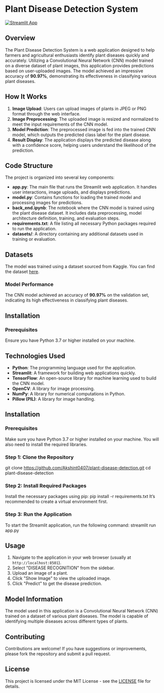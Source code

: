 # Plant Disease Detection System
[![Streamlit App](https://img.shields.io/badge/Streamlit-App-blue)](https://streamlit.io/)

## Overview
The Plant Disease Detection System is a web application designed to help farmers and agricultural enthusiasts identify plant diseases quickly and accurately. Utilizing a Convolutional Neural Network (CNN) model trained on a diverse dataset of plant images, this application provides predictions based on user-uploaded images. The model achieved an impressive accuracy of **90.97%**, demonstrating its effectiveness in classifying various plant diseases.

## How It Works
1. **Image Upload**: Users can upload images of plants in JPEG or PNG format through the web interface.
2. **Image Preprocessing**: The uploaded image is resized and normalized to meet the input requirements of the CNN model.
3. **Model Prediction**: The preprocessed image is fed into the trained CNN model, which outputs the predicted class label for the plant disease.
4. **Result Display**: The application displays the predicted disease along with a confidence score, helping users understand the likelihood of the prediction.

## Code Structure
The project is organized into several key components:

- **app.py**: The main file that runs the Streamlit web application. It handles user interactions, image uploads, and displays predictions.
- **model.py**: Contains functions for loading the trained model and processing images for predictions.
- **back_end.ipynb**: The notebook where the CNN model is trained using the plant disease dataset. It includes data preprocessing, model architecture definition, training, and evaluation steps.
- **requirements.txt**: A file listing all necessary Python packages required to run the application.
- **datasets/**: A directory containing any additional datasets used in training or evaluation.

## Datasets
The model was trained using a dataset sourced from Kaggle. You can find the dataset [here](https://www.kaggle.com/datasets/vipoooool/new-plant-diseases-dataset/data).

### Model Performance
The CNN model achieved an accuracy of **90.97%** on the validation set, indicating its high effectiveness in classifying plant diseases.

## Installation

### Prerequisites
Ensure you have Python 3.7 or higher installed on your machine.


## Technologies Used
- **Python**: The programming language used for the application.
- **Streamlit**: A framework for building web applications quickly.
- **TensorFlow**: An open-source library for machine learning used to build the CNN model.
- **OpenCV**: A library for image processing.
- **NumPy**: A library for numerical computations in Python.
- **Pillow (PIL)**: A library for image handling.

## Installation

### Prerequisites
Make sure you have Python 3.7 or higher installed on your machine. You will also need to install the required libraries.

### Step 1: Clone the Repository
git clone https://github.com/Akshint0407/plant-disease-detection.git
cd plant-disease-detection

### Step 2: Install Required Packages
Install the necessary packages using pip:
pip install -r requirements.txt
It’s recommended to create a virtual environment first.

### Step 3: Run the Application
To start the Streamlit application, run the following command:
streamlit run app.py

## Usage
1. Navigate to the application in your web browser (usually at `http://localhost:8501`).
2. Select "DISEASE RECOGNITION" from the sidebar.
3. Upload an image of a plant.
4. Click "Show Image" to view the uploaded image.
5. Click "Predict" to get the disease prediction.

## Model Information
The model used in this application is a Convolutional Neural Network (CNN) trained on a dataset of various plant diseases. The model is capable of identifying multiple diseases across different types of plants.

## Contributing
Contributions are welcome! If you have suggestions or improvements, please fork the repository and submit a pull request.

## License
This project is licensed under the MIT License - see the [LICENSE](https://github.com/Akshint0407/Plant-Disease-Detection-System/blob/main/LICENSE) file for details.



